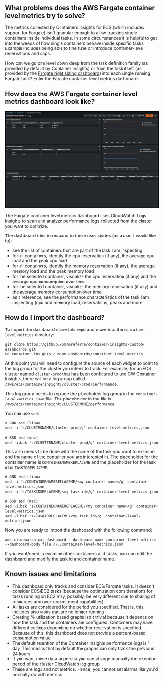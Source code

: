 ## What problems does the AWS Fargate container level metrics try to solve?

The metrics collected by Containers Insights for ECS (which includes support for Fargate) isn't granular enough to allow tracking single containers inside individual tasks. In some circumstances it is helpful to get into the weeds of how single containers behave inside specific tasks. Example includes being able to fine tune or introduce container-level reservations and caps.

How can we go one level down deep from the task definition family (as provided by default by Container Insights) or from the task itself (as provided by the [Fargate right sizing dashboard](../fargate-right-sizing)) into each single running Fargate task? Enter the Fargate container level metrics dashboard.

## How does the AWS Fargate container level metrics dashboard look like?

![container-level-metrics](../images/container-level-metrics.png)  

The Fargate container level metrics dashboard uses CloudWatch Logs Insights to scan and analyze performance logs collected from the cluster you want to optimize.

The dashboard tries to respond to these user stories (as a user I would like to):
- see the list of containers that are part of the task I am inspecting
- for all containers, identify the cpu reservation (if any), the average cpu load and the peak cpu load
- for all containers, identify the memory reservation (if any), the average memory load and the peak memory load
- for the selected container, visualize the cpu reservation (if any) and the average cpu consumption over time
- for the selected container, visualize the memory reservation (if any) and the average memory consumption over time
- as a reference, see the performance characteristics of the task I am inspecting (cpu and memory load, reservations, peaks and more)

## How do I import the dashboard?

To import the dashboard clone this repo and move into the `container-level-metrics` directory:

```
git clone https://github.com/mreferre/container-insights-custom-dashboards.git
cd container-insights-custom-dashboards/container-level-metrics
```

At this point you will need to configure the source of each widget to point to the log group for the cluster you intend to track. For example, for an ECS cluster named `cluster-prod` that has been configured to use CW Container Insights, there will be a log group called `/aws/ecs/containerinsights/cluster-prod/performance`.

This log group needs to replace the placeholder log group in the `container-level-metrics.json` file. The placeholder in the file is `/aws/ecs/containerinsights/CLUSTERNAME/performance`. 

You can use `sed`:
```
# GNU sed (linux)
sed -i 's/CLUSTERNAME/cluster-prod/g' container-level-metrics.json

# BSD sed (mac)
sed -i.bak 's/CLUSTERNAME/cluster-prod/g' container-level-metrics.json
```

This also needs to be done with the name of the task you want to examine and the name of the container you are interested in. The placeholder for the container name is `CONTAINERNAMEREPLACEME` and the placeholder for the task id is `TASKIDREPLACEME`.

```
# GNU sed (linux)
sed -i 's/CONTAINERNAMEREPLACEME/<my container name>/g' container-level-metrics.json
sed -i 's/TASKIDREPLACEME/<my task id>/g' container-level-metrics.json

# BSD sed (mac)
sed -i.bak 's/CONTAINERNAMEREPLACEME/<my container name>/g' container-level-metrics.json
sed -i.bak 's/TASKIDREPLACEME/<my task id>/g' container-level-metrics.json
```

Now you are ready to import the dashboard with the following command:
```
aws cloudwatch put-dashboard --dashboard-name container-level-metrics --dashboard-body file://./container-level-metrics.json
```

If you want/need to examine other containers and tasks, you can edit the dashboard and modify the task id and container name. 

## Known issues and limitations

- This dashboard only tracks and consider ECS/Fargate tasks. It doesn't consider ECS/EC2 tasks (because the optimization considerations for tasks running on EC2 may, possibly, be very different due to sharing of resources and over-commitment capabilities)
- All tasks are considered for the period you specified. That is, this includes also tasks that are no longer running 
- Creating % utilization based graphs isn't trivial because it depends on how the task and the containers are configured. Containers may have different ceilings depending on whether reservation is specified. Because of this, this dashboard does not provide a percent-based consumption value  
- The default retention of the Container Insights performance logs is 1 day. This means that by default the graphs can only track the previous 24 hours
- If you want these data to persist you can change manually the retention period of the cluster CloudWatch log group
- These are logs and not metrics. Hence, you cannot set alarms like you'd normally do with metrics
